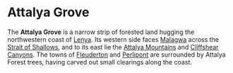 # Attalya Grove

The **Attalya Grove** is a narrow strip of forested land hugging the northwestern coast of [Lenya](lenya.md). Its western side faces [Malagwa](../malagwa.md) across the [Strait of Shallows](../waters/strait-of-shallows.md), and to its east lie the [Attalya Mountains](attalya-mountains/attalya-mountains.md) and [Cliffshear Canyons](cliffshear-canyons.md). The towns of [Fleuderton](../../../societies/esterfell-accord/fleuderton.md) and [Perlipont](../../../societies/esterfell-accord/perlipont.md) are surrounded by Attalya Forest trees, having carved out small clearings along the coast.

